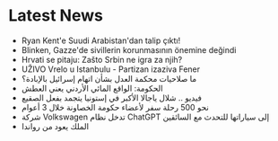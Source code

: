 # Latest News
-  Ryan Kent'e Suudi Arabistan'dan talip çıktı!
-  Blinken, Gazze'de sivillerin korunmasının önemine değindi
-  Hrvati se pitaju: Zašto Srbin ne igra za njih?
-  UŽIVO Vrelo u Istanbulu - Partizan izaziva Fener
-  ما صلاحيات محكمة العدل بشأن اتهام إسرائيل بالإبادة؟
-  الحكومة: الواقع المائي الأردني يعني العطش
-  فيديو .. شلال ياجالا الأكبر في إستونيا يتجمد بفعل الصقيع
-  نحو 500 رحلة سفر لأعضاء حكومة الخصاونة خلال 3 أعوام
-  شركة Volkswagen تدخل نظام ChatGPT إلى سياراتها للتحدث مع السائقين
-  الملك يعود من رواندا
